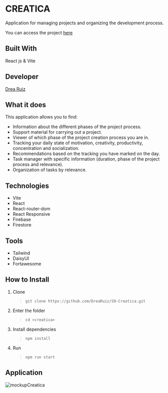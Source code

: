 # CREATICA
Application for managing projects and organizing the development process.

You can access the project [here](https://creatica-org47cz4b-drearuiz.vercel.app/)


## Built With
React js & Vite


## Developer
[Drea Ruiz](https://github.com/drearuiz/)

## What it does
This application allows you to find:

- Information about the different phases of the project process.
- Support material for carrying out a project.
- Viewer of which phase of the project creation process you are in.
- Tracking your daily state of motivation, creativity, productivity, concentration and socialization.
- Recommendations based on the tracking you have marked on the day.
- Task manager with specific information (duration, phase of the project process and relevance).
- Organization of tasks by relevance.

## Technologies
- Vite
- React
- React-router-dom
- React Responsive
- Firebase
- Firestore

## Tools
- Tailwind
- DaisyUI
- Fortawesome


## How to Install
1. Clone 
    > `git clone https://github.com/DreaRuiz/S9-Creatica.git`
2. Enter the folder
    > `cd <creatica>`
3. Install dependencies 
    >`npm install`    
4. Run
    >`npm run start`


## Application

![mockupCreatica](https://user-images.githubusercontent.com/108264052/224997546-8bb9ea4f-df02-4f58-ac79-b43050806929.png)